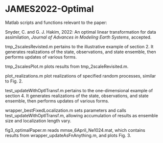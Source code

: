 # JAMES2022-Optimal

Matlab scripts and functions relevant to the paper:
  
Snyder, C. and G. J. Hakim, 2022: An optimal linear transformation for data assimilation, *Journal of Advances in Modeling Earth Systems*, accepted. 

tmp_2scalesRevisted.m pertains to the illustrative example of section 2.  It generates realizations of the state, observations, and state ensemble, then performs updates of various forms.

tmp_2scalesPlot.m plots results from tmp_2scaleRevisited.m.

plot_realizations.m plot realizations of specified random processes, similar to Fig. 2.

test_updateWithOptlTransf.m pertains to the one-dimensional example of section 4. It generates realizations of the state, observations, and state ensemble, then performs updates of various forms.

wrapper_bestFixedLocalization.m sets parameters and calls test_updateWithOptlTransf.m, allowing accumulation of results as ensemble size and localization length vary.

fig3_optimalPaper.m reads mmse_6April_Ne1024.mat, which contains results from wrapper_updateAsFnAnything.m, and plots Fig. 3.
